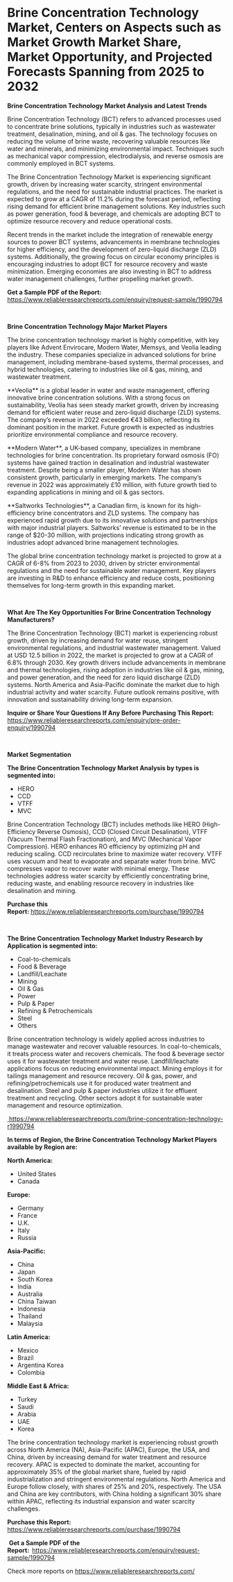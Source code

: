 <p><h1>Brine Concentration Technology Market, Centers on Aspects such as Market Growth Market Share, Market Opportunity, and Projected Forecasts Spanning from 2025 to 2032</h1></p><p><strong>Brine Concentration Technology Market Analysis and Latest Trends</strong></p>
<p><p>Brine Concentration Technology (BCT) refers to advanced processes used to concentrate brine solutions, typically in industries such as wastewater treatment, desalination, mining, and oil & gas. The technology focuses on reducing the volume of brine waste, recovering valuable resources like water and minerals, and minimizing environmental impact. Techniques such as mechanical vapor compression, electrodialysis, and reverse osmosis are commonly employed in BCT systems.</p><p>The Brine Concentration Technology Market is experiencing significant growth, driven by increasing water scarcity, stringent environmental regulations, and the need for sustainable industrial practices. The market is expected to grow at a CAGR of 11.2% during the forecast period, reflecting rising demand for efficient brine management solutions. Key industries such as power generation, food & beverage, and chemicals are adopting BCT to optimize resource recovery and reduce operational costs.</p><p>Recent trends in the market include the integration of renewable energy sources to power BCT systems, advancements in membrane technologies for higher efficiency, and the development of zero-liquid discharge (ZLD) systems. Additionally, the growing focus on circular economy principles is encouraging industries to adopt BCT for resource recovery and waste minimization. Emerging economies are also investing in BCT to address water management challenges, further propelling market growth.</p></p>
<p><strong>Get a Sample PDF of the Report:&nbsp;</strong> <a href="https://www.reliableresearchreports.com/enquiry/request-sample/1990794?utm_campaign=1581&utm_medium=2&utm_source=Github&utm_content=ia&utm_term=25012025&utm_id=brine-concentration-technology">https://www.reliableresearchreports.com/enquiry/request-sample/1990794</a></p>
<p>&nbsp;</p>
<p><strong>Brine Concentration Technology Major Market Players</strong></p>
<p><p>The brine concentration technology market is highly competitive, with key players like Advent Envirocare, Modern Water, Memsys, and Veolia leading the industry. These companies specialize in advanced solutions for brine management, including membrane-based systems, thermal processes, and hybrid technologies, catering to industries like oil & gas, mining, and wastewater treatment.</p><p>**Veolia** is a global leader in water and waste management, offering innovative brine concentration solutions. With a strong focus on sustainability, Veolia has seen steady market growth, driven by increasing demand for efficient water reuse and zero-liquid discharge (ZLD) systems. The company’s revenue in 2022 exceeded €43 billion, reflecting its dominant position in the market. Future growth is expected as industries prioritize environmental compliance and resource recovery.</p><p>**Modern Water**, a UK-based company, specializes in membrane technologies for brine concentration. Its proprietary forward osmosis (FO) systems have gained traction in desalination and industrial wastewater treatment. Despite being a smaller player, Modern Water has shown consistent growth, particularly in emerging markets. The company’s revenue in 2022 was approximately £10 million, with future growth tied to expanding applications in mining and oil & gas sectors.</p><p>**Saltworks Technologies**, a Canadian firm, is known for its high-efficiency brine concentrators and ZLD systems. The company has experienced rapid growth due to its innovative solutions and partnerships with major industrial players. Saltworks’ revenue is estimated to be in the range of $20-30 million, with projections indicating strong growth as industries adopt advanced brine management technologies.</p><p>The global brine concentration technology market is projected to grow at a CAGR of 6-8% from 2023 to 2030, driven by stricter environmental regulations and the need for sustainable water management. Key players are investing in R&D to enhance efficiency and reduce costs, positioning themselves for long-term growth in this expanding market.</p></p>
<p>&nbsp;</p>
<p><strong>What Are The Key Opportunities For Brine Concentration Technology Manufacturers?</strong></p>
<p><p>The Brine Concentration Technology (BCT) market is experiencing robust growth, driven by increasing demand for water reuse, stringent environmental regulations, and industrial wastewater management. Valued at USD 12.5 billion in 2022, the market is projected to grow at a CAGR of 6.8% through 2030. Key growth drivers include advancements in membrane and thermal technologies, rising adoption in industries like oil & gas, mining, and power generation, and the need for zero liquid discharge (ZLD) systems. North America and Asia-Pacific dominate the market due to high industrial activity and water scarcity. Future outlook remains positive, with innovation and sustainability driving long-term expansion.</p></p>
<p><strong>Inquire or Share Your Questions If Any Before Purchasing This Report:</strong> <a href="https://www.reliableresearchreports.com/enquiry/pre-order-enquiry/1990794?utm_campaign=1581&utm_medium=2&utm_source=Github&utm_content=ia&utm_term=25012025&utm_id=brine-concentration-technology">https://www.reliableresearchreports.com/enquiry/pre-order-enquiry/1990794</a></p>
<p>&nbsp;</p>
<p><strong>Market Segmentation</strong></p>
<p><strong>The Brine Concentration Technology Market Analysis by types is segmented into:</strong></p>
<p><ul><li>HERO</li><li>CCD</li><li>VTFF</li><li>MVC</li></ul></p>
<p><p>Brine Concentration Technology (BCT) includes methods like HERO (High-Efficiency Reverse Osmosis), CCD (Closed Circuit Desalination), VTFF (Vacuum Thermal Flash Fractionation), and MVC (Mechanical Vapor Compression). HERO enhances RO efficiency by optimizing pH and reducing scaling. CCD recirculates brine to maximize water recovery. VTFF uses vacuum and heat to evaporate and separate water from brine. MVC compresses vapor to recover water with minimal energy. These technologies address water scarcity by efficiently concentrating brine, reducing waste, and enabling resource recovery in industries like desalination and mining.</p></p>
<p><strong>Purchase this Report:&nbsp;</strong><a href="https://www.reliableresearchreports.com/purchase/1990794?utm_campaign=1581&utm_medium=2&utm_source=Github&utm_content=ia&utm_term=25012025&utm_id=brine-concentration-technology">https://www.reliableresearchreports.com/purchase/1990794</a></p>
<p>&nbsp;</p>
<p><strong>The Brine Concentration Technology Market Industry Research by Application is segmented into:</strong></p>
<p><ul><li>Coal-to-chemicals</li><li>Food & Beverage</li><li>Landfill/Leachate</li><li>Mining</li><li>Oil & Gas</li><li>Power</li><li>Pulp & Paper</li><li>Refining & Petrochemicals</li><li>Steel</li><li>Others</li></ul></p>
<p><p>Brine concentration technology is widely applied across industries to manage wastewater and recover valuable resources. In coal-to-chemicals, it treats process water and recovers chemicals. The food & beverage sector uses it for wastewater treatment and water reuse. Landfill/leachate applications focus on reducing environmental impact. Mining employs it for tailings management and resource recovery. Oil & gas, power, and refining/petrochemicals use it for produced water treatment and desalination. Steel and pulp & paper industries utilize it for effluent treatment and recycling. Other sectors adopt it for sustainable water management and resource optimization.</p></p>
<p><a href="https://www.reliableresearchreports.com/brine-concentration-technology-r1990794?utm_campaign=1581&utm_medium=2&utm_source=Github&utm_content=ia&utm_term=25012025&utm_id=brine-concentration-technology">&nbsp;https://www.reliableresearchreports.com/brine-concentration-technology-r1990794</a></p>
<p><strong>In terms of Region, the Brine Concentration Technology Market Players available by Region are:</strong></p>
<p>
    <p> <strong> North America: </strong>
        <ul>
            <li>United States</li>
            <li>Canada</li>
        </ul>
        </p> 
    <p> <strong> Europe: </strong>
        <ul>
            <li>Germany</li>
            <li>France</li>
            <li>U.K.</li>
            <li>Italy</li>
            <li>Russia</li>
        </ul>
        </p> 
    <p> <strong> Asia-Pacific: </strong>
        <ul>
            <li>China</li>
            <li>Japan</li>
            <li>South Korea</li>
            <li>India</li>
            <li>Australia</li>
            <li>China Taiwan</li>
            <li>Indonesia</li>
            <li>Thailand</li>
            <li>Malaysia</li>
        </ul>
        </p> 
    <p> <strong> Latin America: </strong>
        <ul>
            <li>Mexico</li>
            <li>Brazil</li>
            <li>Argentina Korea</li>
            <li>Colombia</li>
        </ul>
        </p> 
    <p> <strong> Middle East & Africa: </strong>
        <ul>
            <li>Turkey</li>
            <li>Saudi</li>
            <li>Arabia</li>
            <li>UAE</li>
            <li>Korea</li>
        </ul>
    </p>
    </p>
<p><p>The brine concentration technology market is experiencing robust growth across North America (NA), Asia-Pacific (APAC), Europe, the USA, and China, driven by increasing demand for water treatment and resource recovery. APAC is expected to dominate the market, accounting for approximately 35% of the global market share, fueled by rapid industrialization and stringent environmental regulations. North America and Europe follow closely, with shares of 25% and 20%, respectively. The USA and China are key contributors, with China holding a significant 30% share within APAC, reflecting its industrial expansion and water scarcity challenges.</p></p>
<p><strong>Purchase this Report: </strong><a href="https://www.reliableresearchreports.com/purchase/1990794?utm_campaign=1581&utm_medium=2&utm_source=Github&utm_content=ia&utm_term=25012025&utm_id=brine-concentration-technology">https://www.reliableresearchreports.com/purchase/1990794</a></p>
<p>&nbsp;<strong>Get a Sample PDF of the Report:&nbsp;&nbsp;</strong><a href="https://www.reliableresearchreports.com/enquiry/request-sample/1990794?utm_campaign=1581&utm_medium=2&utm_source=Github&utm_content=ia&utm_term=25012025&utm_id=brine-concentration-technology">https://www.reliableresearchreports.com/enquiry/request-sample/1990794</a></p>
<p><strong></strong></p>
<p>Check more reports on <a href="https://www.reliableresearchreports.com/?utm_campaign=1581&utm_medium=2&utm_source=Github&utm_content=ia&utm_term=25012025&utm_id=brine-concentration-technology">https://www.reliableresearchreports.com/</a></p>